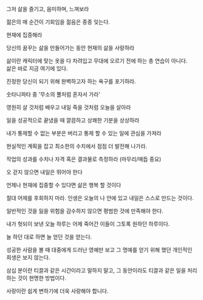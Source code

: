그저 삶을 즐기고, 음미하며, 느껴보라

젊은의 매 순간이 기회임을 젊음은 종종 잊는다.

현재에 집증해라

당신의 꿈꾸는 삶을 만들어가는 동안 현재의 삶을 사랑하라

삶이란 캐릭터에 맞는 옷을 다 차려입고 무대에 오르기 전에 하는 총 연습이 아니다.<br>
삶은 바로 지금 여기에 있다.

진정한 당신이 되기 위해 완벽하고자 하는 욕구를 포기하라.

숫타니파타 중 '무소의 뿔처럼 혼자서 가라'

영원히 살 것처럼 배우고 내일 죽을 것처럼 오늘을 살아라

일을 성공적으로 끝냈을 때 깔끔하고 상쾌한 기분을 상상하라

내가 통제할 수 없는 부분은 버리고 통제 할 수 있는 일에 관심을 가져라

현실적인 계획을 잡고 최소한의 수치에서 점점 더 발전해 나가라.

작업의 성과를 수치나 자격 혹은 결과물로 측정하라 (마무리/매듭 중요)

오 걷지 않으면 내일은 뛰어야 한다

언제나 현재에 집중할 수 있다면 삶은 행복 할 것이다

절대 어제를 후회하지 마라. 인생은 오늘의 나 안에 있고 내일은 스스로 만드는 것이다.

일반적인 것을 잃을 위험을 감수하지 않으면 평범한 것에 만족해야 한다.

내가 헛되이 보낸 오늘 하루는 어제 죽어간 이들이 그토록 원하던 하루이다.

늘 하던 대로 하면 늘 얻던 것을 얻는다.

성공한 사람을 볼 때 대중에게 드러난 영예만 보고 그 명예를 얻기 위해 했던 개인적인 희생은 보지 않는다.

삼십 분이란 티끌과 같은 시간이라고 말하지 말고, 그 동안이라도 티끌과 같은 일을 처리하는 것이 현명한 방법이다.

사랑이란 쉽게 변하기에 더욱 사랑해야 합니다.
